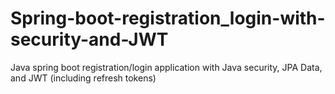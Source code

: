 # Spring-boot-registration_login-with-security-and-JWT
Java spring boot registration/login application with Java security, JPA Data, and JWT (including refresh tokens)
